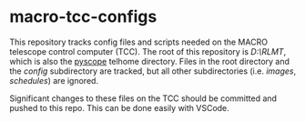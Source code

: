 # macro-tcc-configs

This repository tracks config files and scripts needed on the MACRO telescope control computer (TCC).
The root of this repository is _D:\RLMT_, which is also the [pyscope](https://github.com/macro-consortium/pyscope) telhome directory.
Files in the root directory and the _config_ subdirectory are tracked, but all other
subdirectories (i.e. _images_, _schedules_) are ignored.

Significant changes to these files on the TCC should be committed and pushed to this repo.
This can be done easily with VSCode.
